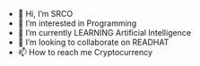 - 👋 Hi, I’m SRCO
- 👀 I’m interested in Programming
- 🌱 I’m currently LEARNING Artificial Intelligence
- 💞️ I’m looking to collaborate on READHAT
- 📫 How to reach me Cryptocurrency

<!---
src1399/src1399 is a ✨ special ✨ repository because its `README.md` (this file) appears on your GitHub profile.
You can click the Preview link to take a look at your changes.
--->
